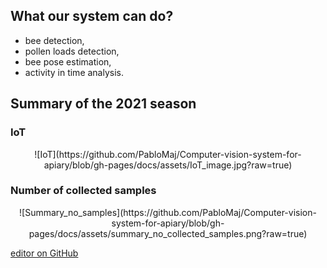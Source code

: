 ## What our system can do?

- bee detection,
- pollen loads detection,
- bee pose estimation,
- activity in time analysis.

## Summary of the 2021 season

### IoT

<p align="center">
![IoT](https://github.com/PabloMaj/Computer-vision-system-for-apiary/blob/gh-pages/docs/assets/IoT_image.jpg?raw=true)
</p>

### Number of collected samples

<p align="center">
![Summary_no_samples](https://github.com/PabloMaj/Computer-vision-system-for-apiary/blob/gh-pages/docs/assets/summary_no_collected_samples.png?raw=true)
</p>

[editor on GitHub](https://github.com/PabloMaj/Computer-vision-system-for-apiary/edit/gh-pages/index.md)
